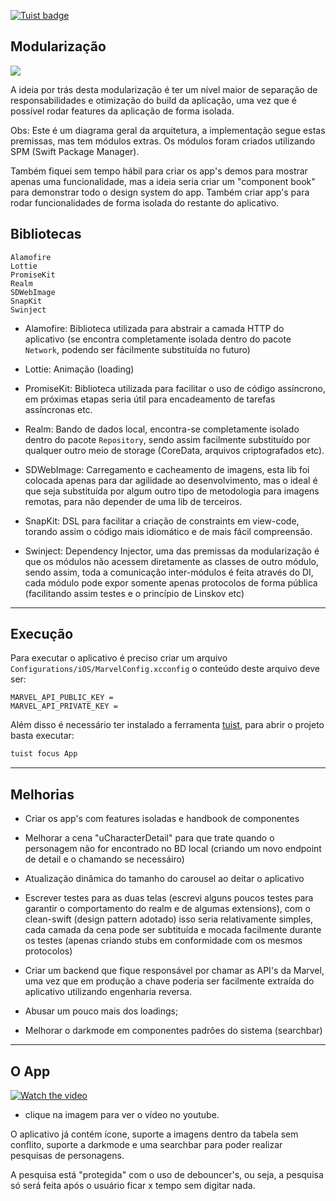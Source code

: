 [![Tuist badge](https://img.shields.io/badge/Powered%20by-Tuist-blue)](https://tuist.io)


## Modularização
[![](https://mermaid.ink/img/eyJjb2RlIjoiZ3JhcGggVEQ7XG5cbkFbW0FwcF1dO1xuQltBcHBDb3JlXTtcbkNbQXBwQ29yZVVJXTtcbkRbRmVhdHVyZV07XG5IW1tVSURlbW9dXTtcbkpbW0ZlYXR1cmVEZW1vXV07XG5LW05ldHdvcmtdO1xuTFtSZXBvc2l0b3J5XTtcblxuQi0tPkM7XG5DLS0-RDtcbkQtLT5BO1xuQy0tPkg7XG5ELS0-SjtcbkwtLT5EO1xuSy0tPkw7XG5CLS0-SztcbiIsIm1lcm1haWQiOnt9LCJ1cGRhdGVFZGl0b3IiOmZhbHNlfQ)](https://mermaid-js.github.io/mermaid-live-editor/#/edit/eyJjb2RlIjoiZ3JhcGggVEQ7XG5cbkFbW0FwcF1dO1xuQltBcHBDb3JlXTtcbkNbQXBwQ29yZVVJXTtcbkRbRmVhdHVyZV07XG5IW1tVSURlbW9dXTtcbkpbW0ZlYXR1cmVEZW1vXV07XG5LW05ldHdvcmtdO1xuTFtSZXBvc2l0b3J5XTtcblxuQi0tPkM7XG5DLS0-RDtcbkQtLT5BO1xuQy0tPkg7XG5ELS0-SjtcbkwtLT5EO1xuSy0tPkw7XG5CLS0-SztcbiIsIm1lcm1haWQiOnt9LCJ1cGRhdGVFZGl0b3IiOmZhbHNlfQ)


A ideia por trás desta modularização é ter um nível maior de separação de responsabilidades e otimização do build da aplicação, uma vez que é possível rodar features da aplicação de forma isolada.

Obs: Este é um diagrama geral da arquitetura, a implementação segue estas premissas, mas tem módulos extras. Os módulos foram criados utilizando SPM (Swift Package Manager).

Também fiquei sem tempo hábil para criar os app's demos para mostrar apenas uma funcionalidade, mas a ideia seria criar um "component book" para demonstrar todo o design system do app. Também criar app's para rodar funcionalidades de forma isolada do restante do aplicativo.

## Bibliotecas

```
Alamofire
Lottie
PromiseKit
Realm
SDWebImage
SnapKit
Swinject
```

* Alamofire: Biblioteca utilizada para abstrair a camada HTTP do aplicativo (se encontra completamente isolada dentro do pacote `Network`, podendo ser fácilmente substituída no futuro)

* Lottie: Animação (loading)

* PromiseKit: Biblioteca utilizada para facilitar o uso de código assíncrono, em próximas etapas seria útil para encadeamento de tarefas assíncronas etc.

* Realm: Bando de dados local, encontra-se completamente isolado dentro do pacote `Repository`, sendo assim facilmente substituído por qualquer outro meio de storage (CoreData, arquivos criptografados etc).

* SDWebImage: Carregamento e cacheamento de imagens, esta lib foi colocada apenas para dar agilidade ao desenvolvimento, mas o ideal é que seja substituída por algum outro tipo de metodologia para imagens remotas, para não depender de uma lib de terceiros.

* SnapKit: DSL para facilitar a criação de constraints em view-code, torando assim o código mais idiomático e de mais fácil compreensão.

* Swinject: Dependency Injector, uma das premissas da modularização é que os módulos não acessem diretamente as classes de outro módulo, sendo assim, toda a comunicação inter-módulos é feita através do DI, cada módulo pode expor somente apenas protocolos de forma pública (facilitando assim testes e o princípio de Linskov etc)

--------------


## Execução

Para executar o aplicativo é preciso criar um arquivo `Configurations/iOS/MarvelConfig.xcconfig` o conteúdo deste arquivo deve ser:

```
MARVEL_API_PUBLIC_KEY =
MARVEL_API_PRIVATE_KEY =
```

Além disso é necessário ter instalado a ferramenta [tuist](https://tuist.io/), para abrir o projeto basta executar:

```bash
tuist focus App
```

-------------

## Melhorias

* Criar os app's com features isoladas e handbook de componentes

* Melhorar a cena "uCharacterDetail" para que trate quando o personagem não for encontrado no BD local (criando um novo endpoint de detail e o chamando se necessáiro)

* Atualização dinâmica do tamanho do carousel ao deitar o aplicativo

* Escrever testes para as duas telas (escrevi alguns poucos testes para garantir o comportamento do realm e de algumas extensions), com o clean-swift (design pattern adotado) isso seria relativamente simples, cada camada da cena pode ser subtituída e mocada facilmente durante os testes (apenas criando stubs em conformidade com os mesmos protocolos)

* Criar um backend que fique responsável por chamar as API's da Marvel, uma vez que em produção a chave poderia ser facilmente extraída do aplicativo utilizando engenharia reversa.

* Abusar um pouco mais dos loadings;

* Melhorar o darkmode em componentes padrões do sistema (searchbar)

------------

## O App

[![Watch the video](https://img.youtube.com/vi/eacoiOoAMvk/0.jpg)](https://youtu.be/eacoiOoAMvk)

* clique na imagem para ver o vídeo no youtube.

O aplicativo já contém ícone, suporte a imagens dentro da tabela sem conflito, suporte a darkmode e uma searchbar para poder realizar pesquisas de personagens.

A pesquisa está "protegida" com o uso de debouncer's, ou seja, a pesquisa só será feita após o usuário ficar x tempo sem digitar nada.
